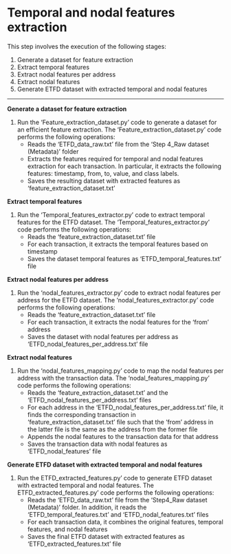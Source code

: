 # Temporal and nodal features extraction

This step involves the execution of the following stages:
1. Generate a dataset for feature extraction
2. Extract temporal features
3. Extract nodal features per address
4. Extract nodal features
5. Generate ETFD dataset with extracted temporal and nodal features

---

**Generate a dataset for feature extraction**
1.	Run the ‘Feature_extraction_dataset.py’ code to generate a dataset for an efficient feature extraction. The ‘Feature_extraction_dataset.py’ code performs the following operations:
    - Reads the ‘ETFD_data_raw.txt’ file from the ‘Step 4_Raw dataset (Metadata)’ folder
    - Extracts the features required for temporal and nodal features extraction for each transaction. In particular, it extracts the following features: timestamp, from, to, value, and class labels.
    - Saves the resulting dataset with extracted features as ‘feature_extraction_dataset.txt’

**Extract temporal features**
1.	Run the ‘Temporal_features_extractor.py’ code to extract temporal features for the ETFD dataset. The ‘Temporal_features_extractor.py’ code performs the following operations:
    - Reads the ‘feature_extraction_dataset.txt’ file
    - For each transaction, it extracts the temporal features based on timestamp
    - Saves the dataset temporal features as ‘ETFD_temporal_features.txt’ file

**Extract nodal features per address**
1.	Run the ‘nodal_features_extractor.py’ code to extract nodal features per address for the ETFD dataset. The ‘nodal_features_extractor.py’ code performs the following operations:
    - Reads the ‘feature_extraction_dataset.txt’ file
    - For each transaction, it extracts the nodal features for the ‘from’ address
    - Saves the dataset with nodal features per address as ‘ETFD_nodal_features_per_address.txt’ file

**Extract nodal features**
1.	Run the ‘nodal_features_mapping.py’ code to map the nodal features per address with the transaction data. The ‘nodal_features_mapping.py’ code performs the following operations:
    - Reads the ‘feature_extraction_dataset.txt’ and the ‘ETFD_nodal_features_per_address.txt’ files
    - For each address in the ‘ETFD_nodal_features_per_address.txt’ file, it finds the corresponding transaction in ‘feature_extraction_dataset.txt’ file such that the ‘from’ address in the latter file is the same as the address from the former file
    - Appends the nodal features to the transaction data for that address
    - Saves the transaction data with nodal features as ‘ETFD_nodal_features’ file

**Generate ETFD dataset with extracted temporal and nodal features**
1.	Run the ETFD_extracted_features.py’ code to generate ETFD dataset with extracted temporal and nodal features. The ETFD_extracted_features.py’ code performs the following operations:
    - Reads the ‘ETFD_data_raw.txt’ file from the ‘Step4_Raw dataset (Metadata)’ folder. In addition, it reads the ‘ETFD_temporal_features.txt’ and ‘ETFD_nodal_features.txt’ files
    - For each transaction data, it combines the original features, temporal features, and nodal features
    - Saves the final ETFD dataset with extracted features as ‘ETFD_extracted_features.txt’ file
